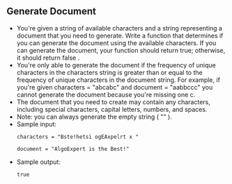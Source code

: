 ## Generate Document

- You're given a string of available characters and a string representing a document that you need to generate. Write a function that determines if you can generate the document using the available characters. If you can generate the document, your function should return true; otherwise, it should return false .
- You're only able to generate the document if the frequency of unique characters in the characters string is greater than or equal to the frequency of unique characters in the document string. For example, if you're given characters = "abcabc" and document = "aabbccc" you cannot generate the document because you're missing one c.
- The document that you need to create may contain any characters, including special characters, capital letters, numbers, and spaces.
- Note: you can always generate the empty string ( "" ).
- Sample input:
  ~~~
  characters = "Bste!hetsi ogEAxpelrt x "
  
  document = "AlgoExpert is the Best!"
  ~~~
- Sample output:
  ~~~
  true
  ~~~